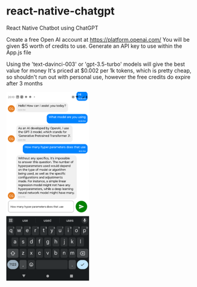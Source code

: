# react-native-chatgpt
React Native Chatbot using ChatGPT

Create a free Open AI account at https://platform.openai.com/
You will be given $5 worth of credits to use. Generate an API key to use within the App.js file

Using the 'text-davinci-003' or 'gpt-3.5-turbo' models will give the best value for money
It's priced at $0.002 per 1k tokens, which is pretty cheap, so shouldn't run out with personal use, however the free credits do expire after 3 months 

<img src="/assets/react-gpt.png" height="500">
